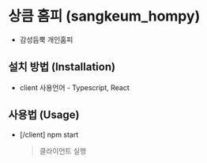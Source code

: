 # 상큼 홈피 (sangkeum_hompy)

- 감성듬뿍 개인홈피

<!-- ## 기능

-

<img src='.gif' /> -->

## 설치 방법 (Installation)

<!-- - server 사용언어 - Typescript, Mysql, TypeORM -->
<!-- - [/server] DB - Mysql 설치가 필요합니다. -->

- client 사용언어 - Typescript, React

## 사용법 (Usage)

<!-- - [/server] npm run dev

  > dev 서버 실행 -->

- [/client] npm start
  > 클라이언트 실행

